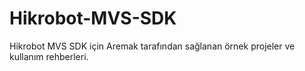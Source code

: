 # Hikrobot-MVS-SDK
Hikrobot MVS SDK için Aremak tarafından sağlanan örnek projeler ve kullanım rehberleri.

